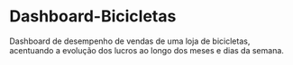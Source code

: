 # Dashboard-Bicicletas
Dashboard de desempenho de vendas de uma loja de bicicletas, acentuando a evolução dos lucros ao longo dos meses e dias da semana.
